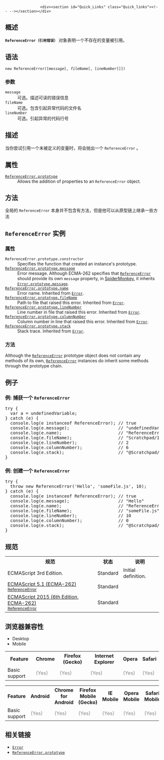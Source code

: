 
                
                  
                    <div><section id="Quick_Links" class="Quick_links"><!-- --></section></div>

<h2 name="Summary" id="Summary">&#x6982;&#x8FF0;</h2>

<p><code><strong>ReferenceError&#xFF08;&#x5F15;&#x7528;&#x9519;&#x8BEF;&#xFF09;</strong></code> &#x5BF9;&#x8C61;&#x8868;&#x660E;&#x4E00;&#x4E2A;&#x4E0D;&#x5B58;&#x5728;&#x7684;&#x53D8;&#x91CF;&#x88AB;&#x5F15;&#x7528;&#x3002;</p>

<h2 name="Syntax" id="Syntax">&#x8BED;&#x6CD5;</h2>

<pre class="syntaxbox"><code>new ReferenceError([<var>message</var>[, <var>fileName</var>[, <var>lineNumber</var>]]])</code></pre>

<h3 name="Parameters" id="Parameters">&#x53C2;&#x6570;</h3>

<dl>
 <dt><code>message</code></dt>
 <dd>&#x53EF;&#x9009;&#x3002;&#x63CF;&#x8FF0;&#x53EF;&#x8BFB;&#x7684;&#x9519;&#x8BEF;&#x4FE1;&#x606F;</dd>
 <dt><code>fileName</code> <span title="This API has not been standardized."><i class="icon-warning-sign"> </i></span></dt>
 <dd>&#x53EF;&#x9009;&#x3002;&#x5305;&#x542B;&#x5F15;&#x8D77;&#x5F02;&#x5E38;&#x4EE3;&#x7801;&#x7684;&#x6587;&#x4EF6;&#x540D;</dd>
 <dt><code>lineNumber</code> <span title="This API has not been standardized."><i class="icon-warning-sign"> </i></span></dt>
 <dd>&#x53EF;&#x9009;&#x3002;&#x5F15;&#x8D77;&#x5F02;&#x5E38;&#x7684;&#x4EE3;&#x7801;&#x884C;&#x53F7;</dd>
</dl>

<h2 name="Description" id="Description">&#x63CF;&#x8FF0;</h2>

<p>&#x5F53;&#x4F60;&#x5C1D;&#x8BD5;&#x5F15;&#x7528;&#x4E00;&#x4E2A;&#x672A;&#x88AB;&#x5B9A;&#x4E49;&#x7684;&#x53D8;&#x91CF;&#x65F6;&#xFF0C;&#x5C06;&#x4F1A;&#x629B;&#x51FA;&#x4E00;&#x4E2A;&#xA0;<code>ReferenceError</code> &#x3002;</p>

<h2 name="Properties" id="Properties">&#x5C5E;&#x6027;</h2>

<dl>
 <dt><a href="/zh-CN/docs/Web/JavaScript/Reference/Global_Objects/ReferenceError/prototype" class="new" title="&#x6B64;&#x9875;&#x9762;&#x4ECD;&#x672A;&#x88AB;&#x672C;&#x5730;&#x5316;, &#x671F;&#x5F85;&#x60A8;&#x7684;&#x7FFB;&#x8BD1;!"><code>ReferenceError.prototype</code></a></dt>
 <dd>Allows the addition of properties to an <code>ReferenceError</code> object.</dd>
</dl>

<h2 name="Methods" id="Methods">&#x65B9;&#x6CD5;</h2>

<p>&#x5168;&#x5C40;&#x7684;&#xA0;<code>ReferenceError</code> &#x672C;&#x8EAB;&#x5E76;&#x4E0D;&#x5305;&#x542B;&#x6709;&#x65B9;&#x6CD5;&#xFF0C;&#x4F46;&#x662F;&#x4ED6;&#x53EF;&#x4EE5;&#x4ECE;&#x539F;&#x578B;&#x94FE;&#x4E0A;&#x7EE7;&#x627F;&#x4E00;&#x4E9B;&#x65B9;&#x6CD5;</p>

<h2 name="ReferenceError_instances" id="ReferenceError_instances"><code>ReferenceError</code>&#xA0;&#x5B9E;&#x4F8B;</h2>

<h3 name="Properties_of_ReferenceError_instances" id="Properties_of_ReferenceError_instances">&#x5C5E;&#x6027;</h3>

<div><dl><dt>
  <code>ReferenceError.prototype.constructor</code></dt>
 <dd>
  Specifies the function that created an instance&apos;s prototype.</dd>
 <dt>
  <a href="/en-US/docs/Web/JavaScript/Reference/Global_Objects/Error/message" title="The message property is a human-readable description of the error."><code>ReferenceError.prototype.message</code></a></dt>
 <dd>
  Error message. Although ECMA-262 specifies that <a href="/en-US/docs/Web/JavaScript/Reference/Global_Objects/ReferenceError" title="The ReferenceError object represents an error when a non-existent variable is referenced."><code>ReferenceError</code></a> should provide its own <code>message</code> property, in <a href="/en-US/docs/Mozilla/Projects/SpiderMonkey">SpiderMonkey</a>, it inherits <a href="/en-US/docs/Web/JavaScript/Reference/Global_Objects/Error/message" title="The message property is a human-readable description of the error."><code>Error.prototype.message</code></a>.</dd>
 <dt>
  <a href="/en-US/docs/Web/JavaScript/Reference/Global_Objects/Error/name" title="The name property represents a name for the type of error. The initial value is &quot;Error&quot;."><code>ReferenceError.prototype.name</code></a></dt>
 <dd>
  Error name. Inherited from <a href="/en-US/docs/Web/JavaScript/Reference/Global_Objects/Error" title="The Error constructor creates an error object. Instances of Error objects are thrown when runtime errors occur. The Error object can also be used as a base objects for user-defined exceptions. See below for standard built-in error types."><code>Error</code></a>.</dd>
 <dt>
  <a href="/en-US/docs/Web/JavaScript/Reference/Global_Objects/Error/fileName" title="The fileName property contains the path to the file that raised this error."><code>ReferenceError.prototype.fileName</code></a></dt>
 <dd>
  Path to file that raised this error. Inherited from <a href="/en-US/docs/Web/JavaScript/Reference/Global_Objects/Error" title="The Error constructor creates an error object. Instances of Error objects are thrown when runtime errors occur. The Error object can also be used as a base objects for user-defined exceptions. See below for standard built-in error types."><code>Error</code></a>.</dd>
 <dt>
  <a href="/en-US/docs/Web/JavaScript/Reference/Global_Objects/Error/lineNumber" title="The lineNumber property contains the line number in the file that raised this error."><code>ReferenceError.prototype.lineNumber</code></a></dt>
 <dd>
  Line number in file that raised this error. Inherited from <a href="/en-US/docs/Web/JavaScript/Reference/Global_Objects/Error" title="The Error constructor creates an error object. Instances of Error objects are thrown when runtime errors occur. The Error object can also be used as a base objects for user-defined exceptions. See below for standard built-in error types."><code>Error</code></a>.</dd>
 <dt>
  <a href="/en-US/docs/Web/JavaScript/Reference/Global_Objects/Error/columnNumber" title="The columnNumber property contains the column number in the line of the file that raised this error."><code>ReferenceError.prototype.columnNumber</code></a></dt>
 <dd>
  Column number in line that raised this error. Inherited from <a href="/en-US/docs/Web/JavaScript/Reference/Global_Objects/Error" title="The Error constructor creates an error object. Instances of Error objects are thrown when runtime errors occur. The Error object can also be used as a base objects for user-defined exceptions. See below for standard built-in error types."><code>Error</code></a>.</dd>
 <dt>
  <a href="/en-US/docs/Web/JavaScript/Reference/Global_Objects/Error/stack" title="The non-standard stack property of Error objects offer a trace of which functions were called, in what order, from which line and file, and with what arguments. The stack string proceeds from the most recent calls to earlier ones, leading back to the original global scope call."><code>ReferenceError.prototype.stack</code></a></dt>
 <dd>
  Stack trace. Inherited from <a href="/en-US/docs/Web/JavaScript/Reference/Global_Objects/Error" title="The Error constructor creates an error object. Instances of Error objects are thrown when runtime errors occur. The Error object can also be used as a base objects for user-defined exceptions. See below for standard built-in error types."><code>Error</code></a>.</dd>
</dl></div>

<h3 name="Methods_of_ReferenceError_instances" id="Methods_of_ReferenceError_instances">&#x65B9;&#x6CD5;</h3>

<div><p>Although the <a href="/en-US/docs/Web/JavaScript/Reference/Global_Objects/ReferenceError" title="The ReferenceError object represents an error when a non-existent variable is referenced."><code>ReferenceError</code></a> prototype object does not contain any methods of its own, <a href="/en-US/docs/Web/JavaScript/Reference/Global_Objects/ReferenceError" title="The ReferenceError object represents an error when a non-existent variable is referenced."><code>ReferenceError</code></a> instances do inherit some methods through the prototype chain.</p></div>

<h2 name="Examples" id="Examples">&#x4F8B;&#x5B50;</h2>

<h3 name="Example:_Catch_an_ReferenceError" id="Example:_Catch_an_ReferenceError">&#x4F8B;: &#x6355;&#x83B7;&#x4E00;&#x4E2A;&#xA0;<code>ReferenceError</code></h3>

<pre class="brush: js">try {
  var a = undefinedVariable;
} catch (e) {
  console.log(e instanceof ReferenceError); // true
  console.log(e.message);                   // &quot;undefinedVariable is not defined&quot;
  console.log(e.name);                      // &quot;ReferenceError&quot;
  console.log(e.fileName);                  // &quot;Scratchpad/1&quot;
  console.log(e.lineNumber);                // 2
  console.log(e.columnNumber);              // 6
  console.log(e.stack);                     // &quot;@Scratchpad/2:2:7\n&quot;
}
</pre>

<h3 name="Example:_Create_an_ReferenceError" id="Example:_Create_an_ReferenceError">&#x4F8B;: &#x521B;&#x5EFA;&#x4E00;&#x4E2A;&#xA0;<code>ReferenceError</code></h3>

<pre class="brush: js">try {
  throw new ReferenceError(&apos;Hello&apos;, &apos;someFile.js&apos;, 10);
} catch (e) {
  console.log(e instanceof ReferenceError); // true
  console.log(e.message);                   // &quot;Hello&quot;
  console.log(e.name);                      // &quot;ReferenceError&quot;
  console.log(e.fileName);                  // &quot;someFile.js&quot;
  console.log(e.lineNumber);                // 10
  console.log(e.columnNumber);              // 0
  console.log(e.stack);                     // &quot;@Scratchpad/2:2:9\n&quot;
}
</pre>

<h2 id="&#x89C4;&#x8303;">&#x89C4;&#x8303;</h2>

<table class="standard-table">
 <tbody>
  <tr>
   <th scope="col">&#x89C4;&#x8303;</th>
   <th scope="col">&#x72B6;&#x6001;</th>
   <th scope="col">&#x8BF4;&#x660E;</th>
  </tr>
  <tr>
   <td>ECMAScript 3rd Edition.</td>
   <td>Standard</td>
   <td>Initial definition.</td>
  </tr>
  <tr>
   <td><a href="http://www.ecma-international.org/ecma-262/5.1/#sec-15.11.6.3" class="external" lang="en" hreflang="en">ECMAScript 5.1 (ECMA-262)<br><small lang="zh-CN">ReferenceError</small></a></td>
   <td><span class="spec-Standard">Standard</span></td>
   <td>&#xA0;</td>
  </tr>
  <tr>
   <td><a href="http://www.ecma-international.org/ecma-262/6.0/#sec-native-error-types-used-in-this-standard-referenceerror" class="external" lang="en" hreflang="en">ECMAScript 2015 (6th Edition, ECMA-262)<br><small lang="zh-CN">ReferenceError</small></a></td>
   <td><span class="spec-Standard">Standard</span></td>
   <td>&#xA0;</td>
  </tr>
 </tbody>
</table>

<h2 id="&#x6D4F;&#x89C8;&#x5668;&#x517C;&#x5BB9;&#x6027;">&#x6D4F;&#x89C8;&#x5668;&#x517C;&#x5BB9;&#x6027;</h2>

<div><div class="htab"> 
    <a name="AutoCompatibilityTable" id="AutoCompatibilityTable"></a> 
    <ul> 
        <li class="selected"><a>Desktop</a></li> 
        <li><a>Mobile</a></li> 
    </ul> 
</div></div>

<div id="compat-desktop">
<table class="compat-table">
 <tbody>
  <tr>
   <th>Feature</th>
   <th>Chrome</th>
   <th>Firefox (Gecko)</th>
   <th>Internet Explorer</th>
   <th>Opera</th>
   <th>Safari</th>
  </tr>
  <tr>
   <td>Basic support</td>
   <td><span title="Please update this with the earliest version of support." style="color: #888;">(Yes)</span></td>
   <td><span title="Please update this with the earliest version of support." style="color: #888;">(Yes)</span></td>
   <td><span title="Please update this with the earliest version of support." style="color: #888;">(Yes)</span></td>
   <td><span title="Please update this with the earliest version of support." style="color: #888;">(Yes)</span></td>
   <td><span title="Please update this with the earliest version of support." style="color: #888;">(Yes)</span></td>
  </tr>
 </tbody>
</table>
</div>

<div id="compat-mobile">
<table class="compat-table">
 <tbody>
  <tr>
   <th>Feature</th>
   <th>Android</th>
   <th>Chrome for Android</th>
   <th>Firefox Mobile (Gecko)</th>
   <th>IE Mobile</th>
   <th>Opera Mobile</th>
   <th>Safari Mobile</th>
  </tr>
  <tr>
   <td>Basic support</td>
   <td><span title="Please update this with the earliest version of support." style="color: #888;">(Yes)</span></td>
   <td><span title="Please update this with the earliest version of support." style="color: #888;">(Yes)</span></td>
   <td><span title="Please update this with the earliest version of support." style="color: #888;">(Yes)</span></td>
   <td><span title="Please update this with the earliest version of support." style="color: #888;">(Yes)</span></td>
   <td><span title="Please update this with the earliest version of support." style="color: #888;">(Yes)</span></td>
   <td><span title="Please update this with the earliest version of support." style="color: #888;">(Yes)</span></td>
  </tr>
 </tbody>
</table>
</div>

<h2 name="See_also" id="See_also">&#x76F8;&#x5173;&#x94FE;&#x63A5;</h2>

<ul>
 <li><a href="/zh-CN/docs/Web/JavaScript/Reference/Global_Objects/Error" title="&#x521B;&#x5EFA;&#x4E00;&#x4E2A;error&#x5BF9;&#x8C61;&#x3002;&#x5F53;&#x53D1;&#x751F;&#x8FD0;&#x884C;&#x65F6;&#x5F02;&#x5E38;&#x65F6;,&#x5176;&#x5B9E;&#x4F8B;&#x4F1A;&#x88AB;&#x629B;&#x51FA;.Error&#x5BF9;&#x8C61;&#x53EF;&#x4F5C;&#x4E3A;&#x7528;&#x6237;&#x81EA;&#x5B9A;&#x4E49;&#x5F02;&#x5E38;&#x7684;&#x57FA;&#x5BF9;&#x8C61;.&#x4E0B;&#x9762;&#x662F;&#x5173;&#x4E8E;&#x6807;&#x51C6;&#x5185;&#x7F6E;error&#x7C7B;&#x578B;&#x7684;&#x8BF4;&#x660E;."><code>Error</code></a></li>
 <li><a href="/zh-CN/docs/Web/JavaScript/Reference/Global_Objects/ReferenceError/prototype" class="new" title="&#x6B64;&#x9875;&#x9762;&#x4ECD;&#x672A;&#x88AB;&#x672C;&#x5730;&#x5316;, &#x671F;&#x5F85;&#x60A8;&#x7684;&#x7FFB;&#x8BD1;!"><code>ReferenceError.prototype</code></a></li>
</ul>
                  
                
              